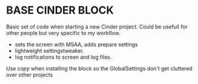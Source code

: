 # BASE CINDER BLOCK
Basic set of code when starting a new Cinder project.
Could be usefull for other people but very specific to my workflow.
- sets the screen with MSAA, adds prepare settings
- lightweight settingstweaker.
- log notifications to screen and log files.


Use *copy* when installing the block so the GlobalSettings don't get cluttered over other projects
